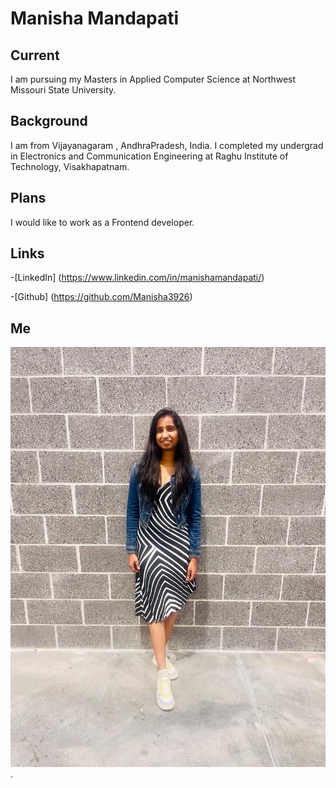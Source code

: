 # Manisha Mandapati

## Current

I am pursuing my Masters in Applied Computer Science at Northwest Missouri State University.

## Background

I am from Vijayanagaram , AndhraPradesh, India. I completed my undergrad in Electronics and Communication Engineering at Raghu Institute of Technology, Visakhapatnam.

## Plans

I would like to work as a Frontend developer.

## Links

-[LinkedIn] (https://www.linkedin.com/in/manishamandapati/)

-[Github] (https://github.com/Manisha3926)

## Me

![My picture](https://github.com/Manisha3926/about-me-bigdata-del/blob/main/a.jpg).





